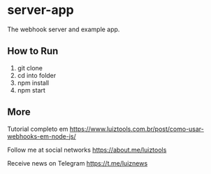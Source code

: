 # server-app
The webhook server and example app.

## How to Run

1. git clone
2. cd into folder
3. npm install
4. npm start

## More

Tutorial completo em https://www.luiztools.com.br/post/como-usar-webhooks-em-node-js/

Follow me at social networks https://about.me/luiztools

Receive news on Telegram https://t.me/luiznews